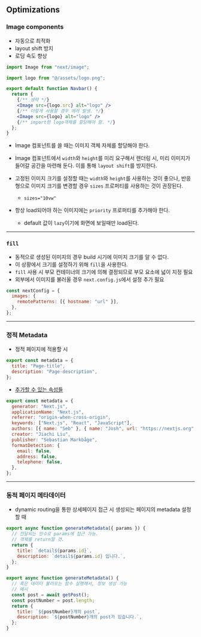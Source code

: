 ## Optimizations

### Image components

- 자동으로 최적화
- layout shift 방지
- 로딩 속도 향상

```jsx
import Image from "next/image";

import logo from "@/assets/logo.png";

export default function Navbar() {
  return {
    {/** 생략 */}
    <Image src={logo.src} alt="logo" />
    {/** 이렇게 사용할 경우 에러 발생. */}
    <Image src={logo} alt="logo" />
    {/** import한 logo객체를 할당해야 함. */}
  };
}
```

- Image 컴포넌트를 쓸 때는 이미지 객체 자체를 할당해야 한다.
- Image 컴포넌트에서 `width`와 `height`를 미리 요구해서 렌더링 시, 미리 이미지가 들어갈 공간을 마련해 둔다. 이를 통해 `layout shift`를 방지한다.
- 고정된 이미지 크기를 설정할 때는 `width`와 `height`를 사용하는 것이 좋으나, 반응형으로 이미지 크기를 변경할 경우 `sizes` 프로퍼티를 사용하는 것이 권장된다.

  - `sizes="10vw"`

- 항상 load되어야 하는 이미지에는 `priority` 프로퍼티를 추가해야 한다.
  - default 값이 `lazy`이기에 화면에 보일때만 load된다.

---

### `fill`

- 동적으로 생성된 이미지의 경우 build 시기에 이미지 크기를 알 수 없다.
- 이 상황에서 크기를 설정하기 위해 `fill`을 사용한다.
- `fill` 사용 시 부모 컨테이너의 크기에 의해 결정되므로 부모 요소에 넓이 지정 필요
- 외부에서 이미지를 불러올 경우 `next.config.js`에서 설정 추가 필요

```jsx
const nextConfig = {
  images: {
    remotePatterns: [{ hostname: "url" }],
  },
};
```

---

### 정적 Metadata

- 정적 페이지에 적용할 시

```jsx
export const metadata = {
  title: "Page-title",
  description: "Page-description",
};
```

- [추가할 수 있는 속성들]("https://nextjs.org/docs/app/api-reference/functions/generate-metadata#metadata-fields")

```jsx
export const metadata = {
  generator: "Next.js",
  applicationName: "Next.js",
  referrer: "origin-when-cross-origin",
  keywords: ["Next.js", "React", "JavaScript"],
  authors: [{ name: "Seb" }, { name: "Josh", url: "https://nextjs.org" }],
  creator: "Jiachi Liu",
  publisher: "Sebastian Markbåge",
  formatDetection: {
    email: false,
    address: false,
    telephone: false,
  },
};
```

---

### 동적 페이지 메타데이터

- dynamic routing을 통한 상세페이지 접근 시 생성되는 페이지의 metadata 설정할 때

```jsx
export async function generateMetadata({ params }) {
  // 전달되는 인수로 params에 접근 가능.
  // 객체를 return할 것.
  return {
    title: `detail${params.id}`,
    description: `detail${params.id} 입니다.`,
  };
}
```

```jsx
export async function generateMetadata() {
  // 혹은 데이터 불러오는 함수 실행해서, 정보 생성 가능
  // 예시
  const post = await getPost();
  const postNumber = post.length;
  return {
    title: `${postNumber}개의 post`,
    description: `${postNumber}개의 post가 있습니다.`,
  };
}
```
